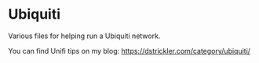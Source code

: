 # Ubiquiti
Various files for helping run a Ubiquiti network.

You can find Unifi tips on my blog: https://dstrickler.com/category/ubiquiti/
